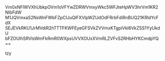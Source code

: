 Vm0xNFlWVXhUbkpOVm1oVFYwZDRWVmxyWkc5WFJteHpWV3hrVm1KR2NIbFdW
M1JQVmxaS2NsWnFWbFZpClJuQlFXVlpWZUdOdFRrbFdiRnBUQ21KRldYcFdX
SEJEVkRKU1JrMVdiR2hTTTFKWFEyeGFSVkZVVmxKTgpiVkl6VkZSS1YyUkdU
bFZOUlhSRVlsWmFkRmR0WXpsUVVXOUxXVmRLZVFvS2RHbHYKCmdpYQ==

tzy